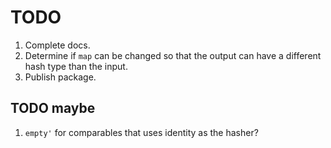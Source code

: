 # TODO

1. Complete docs.
2. Determine if `map` can be changed so that the output can have a different
   hash type than the input.
3. Publish package.

## TODO maybe

1. `empty'` for comparables that uses identity as the hasher?
